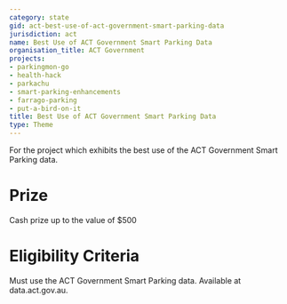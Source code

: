 ```yaml
---
category: state
gid: act-best-use-of-act-government-smart-parking-data
jurisdiction: act
name: Best Use of ACT Government Smart Parking Data
organisation_title: ACT Government
projects:
- parkingmon-go
- health-hack
- parkachu
- smart-parking-enhancements
- farrago-parking
- put-a-bird-on-it
title: Best Use of ACT Government Smart Parking Data
type: Theme
---
```


For the project which exhibits the best use of the ACT Government Smart Parking data.

# Prize
Cash prize up to the value of $500

# Eligibility Criteria
Must use the ACT Government Smart Parking data. Available at data.act.gov.au.